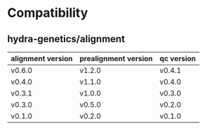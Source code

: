 # Compatibility
## hydra-genetics/alignment

| alignment version | prealignment version | qc version |
| --- | --- | --- |
| v0.6.0 | v1.2.0 | v0.4.1 |
| v0.4.0 | v1.1.0 | v0.4.0 |
| v0.3.1 | v1.0.0 | v0.3.0 |
| v0.3.0 | v0.5.0 | v0.2.0 |
| v0.1.0 | v0.2.0 | v0.1.0 |
